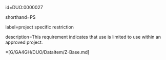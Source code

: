 id=DUO:0000027

shorthand=PS

label=project specific restriction

description=This requirement indicates that use is limited to use within an approved project.

=[G/GA4GH/DUO/DataItem/Z-Base.md]

